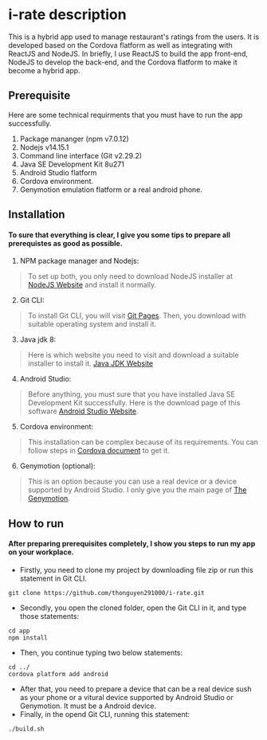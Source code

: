 # i-rate description
This is a hybrid app used to manage restaurant's ratings from the users. It is developed based on the Cordova flatform as well as integrating with ReactJS and NodeJS. In briefly, I use ReactJS to build the app front-end, NodeJS to develop the back-end, and the Cordova flatform to make it become a hybrid app.

## Prerequisite
Here are some technical requirments that you must have to run the app successfully.
1. Package mananger (npm v7.0.12)
2. Nodejs  v14.15.1
3. Command line interface (Git v2.29.2)
4. Java SE Development Kit 8u271
5. Android Studio flatform
6. Cordova environment.
7. Genymotion emulation flatform or a real android phone.
## Installation
#### To sure that everything is clear, I give you some tips to prepare all prerequistes as good as possible.
1. NPM package manager and Nodejs:
  > To set up both, you only need to download NodeJS installer at [NodeJS Website](https://nodejs.org/en/) and install it normally.
2. Git CLI:
  > To install Git CLI, you will visit [Git Pages](https://git-scm.com/downloads). Then, you download with suitable operating system and install it.
3. Java jdk 8:
  > Here is which website you need to visit and download a suitable installer to install it. [Java JDK Website](https://www.oracle.com/java/technologies/javase/javase-jdk8-downloads.html)
4. Android Studio:
  > Before anything, you must sure that you have installed Java SE Development Kit successfully.
  > Here is the download page of this software [Android Studio Website](https://developer.android.com/studio). 
5. Cordova environment:
  > This installation can be complex because of its requirements. You can follow steps in [Cordova document](https://cordova.apache.org/docs/en/latest/) to get it. 
6. Genymotion (optional):
  > This is an option because you can use a real device or a device supported by Android Studio. I only give you the main page of [The Genymotion](https://www.genymotion.com/).
 ## How to run
 #### After preparing prerequisites completely, I show you steps to run my app on your workplace. 
  - Firstly, you need to clone my project by downloading file zip or run this statement in Git CLI.
```
git clone https://github.com/thonguyen291000/i-rate.git
```
  - Secondly, you open the cloned folder, open the Git CLI in it, and type those statements:
  ```
  cd app
  npm install
  ```
  - Then, you continue typing two below statements:
  ```
  cd ../
  cordova platform add android
  ```
  - After that, you need to prepare a device that can be a real device sush as your phone or a vitural device supported by Android Studio or Genymotion. It must be a Android device.
  - Finally, in the opend Git CLI, running this statement:
  ```
  ./build.sh
  ```
